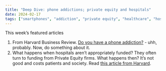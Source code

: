 ```yaml
---
title: "Deep Dive: phone addictions; private equity and hospitals"
date: 2024-02-17
tags: ["smartphones", "addiction", "private equity", "healthcare", "hospitals"]
---
```

This week’s featured articles
1. From Harvard Business Review. [Do you have a phone addiction?](https://hbr.org/2024/02/do-you-have-a-phone-addiction?) - uhh, probably. Now, do something about it. 
2. What happens when hospitals aren’t appropriately funded? They often turn to funding from Private Equity firms. What happens then? It’s not good and costs patients and society. Read [this article from Harvard](https://hms.harvard.edu/news/what-happens-when-private-equity-takes-over-hospital#:~:text=A%20private%20equity%20firm%20raises,to%20pay%20down%20that%20debt.).